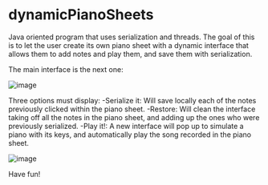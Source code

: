 # dynamicPianoSheets

Java oriented program that uses serialization and threads. The goal of this is to let the user create its own piano sheet with a dynamic interface that allows them to add notes and play them, and save them with serialization.

The main interface is the next one:

![image](https://github.com/marcoleon10/dynamicPianoSheets/assets/111380598/78d070f6-92bf-496c-b689-e96310d54f22)


Three options must display:
-Serialize it: Will save locally each of the notes previously clicked within the piano sheet.
-Restore: Will clean the interface taking off all the notes in the piano sheet, and adding up the ones who were previously serialized.
-Play it!: A new interface will pop up to simulate a piano with its keys, and automatically play the song recorded in the piano sheet.

![image](https://github.com/marcoleon10/dynamicPianoSheets/assets/111380598/854eb47b-fd6c-4982-a5bb-bdb1ad41af25)


Have fun!

